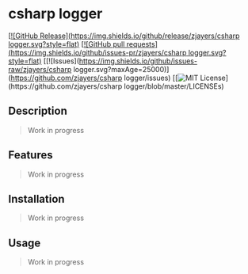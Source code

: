 # csharp logger
[[![GitHub Release](https://img.shields.io/github/release/zjayers/csharp logger.svg?style=flat)]()
[[![GitHub pull requests](https://img.shields.io/github/issues-pr/zjayers/csharp logger.svg?style=flat)]()
[[![Issues](https://img.shields.io/github/issues-raw/zjayers/csharp logger.svg?maxAge=25000)](https://github.com/zjayers/csharp logger/issues)
[[![MIT License](https://img.shields.io/apm/l/atomic-ui.svg?)](https://github.com/zjayers/csharp logger/blob/master/LICENSEs)

## Description

> Work in progress

## Features

> Work in progress

## Installation

> Work in progress

## Usage

> Work in progress